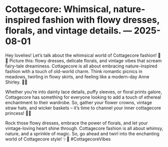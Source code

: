 # Cottagecore: Whimsical, nature-inspired fashion with flowy dresses, florals, and vintage details. — 2025-08-01

Hey lovelies! Let’s talk about the whimsical world of Cottagecore fashion! 🌸🌿 Picture this: flowy dresses, delicate florals, and vintage vibes that scream fairy-tale dreaminess. Cottagecore is all about embracing nature-inspired fashion with a touch of old-world charm. Think romantic picnics in meadows, twirling in flowy skirts, and feeling like a modern-day Anne Shirley. 🌻👗

Whether you’re into dainty lace details, puffy sleeves, or floral prints galore, Cottagecore has something for everyone looking to add a touch of ethereal enchantment to their wardrobe. So, gather your flower crowns, vintage straw hats, and wicker baskets – it’s time to channel your inner cottagecore princess! 🏰💐

Rock those flowy dresses, embrace the power of florals, and let your vintage-loving heart shine through. Cottagecore fashion is all about whimsy, nature, and a sprinkle of magic. So, go ahead and twirl into the enchanting world of Cottagecore style! ✨🌺 #CottagecoreVibes 